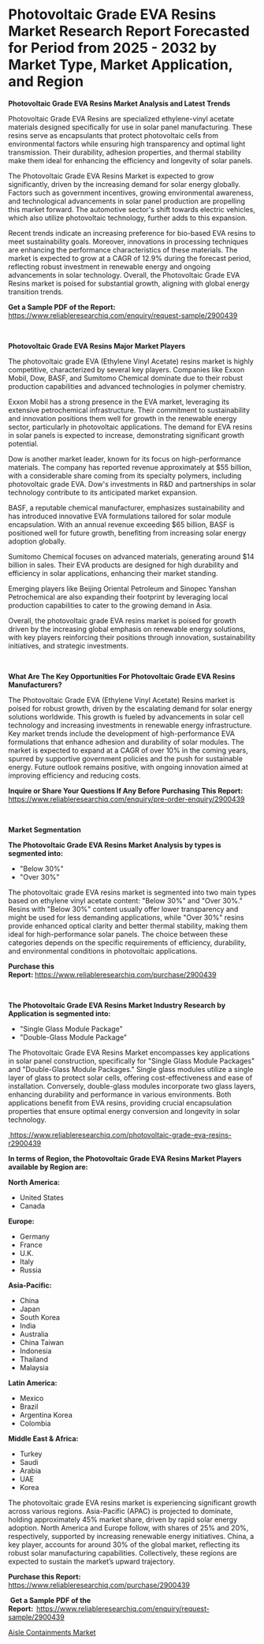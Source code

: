 <p><h1>Photovoltaic Grade EVA Resins Market Research Report Forecasted for Period from 2025 -  2032 by Market Type, Market Application, and Region</h1></p><p><strong>Photovoltaic Grade EVA Resins Market Analysis and Latest Trends</strong></p>
<p><p>Photovoltaic Grade EVA Resins are specialized ethylene-vinyl acetate materials designed specifically for use in solar panel manufacturing. These resins serve as encapsulants that protect photovoltaic cells from environmental factors while ensuring high transparency and optimal light transmission. Their durability, adhesion properties, and thermal stability make them ideal for enhancing the efficiency and longevity of solar panels.</p><p>The Photovoltaic Grade EVA Resins Market is expected to grow significantly, driven by the increasing demand for solar energy globally. Factors such as government incentives, growing environmental awareness, and technological advancements in solar panel production are propelling this market forward. The automotive sector's shift towards electric vehicles, which also utilize photovoltaic technology, further adds to this expansion.</p><p>Recent trends indicate an increasing preference for bio-based EVA resins to meet sustainability goals. Moreover, innovations in processing techniques are enhancing the performance characteristics of these materials. The market is expected to grow at a CAGR of 12.9% during the forecast period, reflecting robust investment in renewable energy and ongoing advancements in solar technology. Overall, the Photovoltaic Grade EVA Resins market is poised for substantial growth, aligning with global energy transition trends.</p></p>
<p><strong>Get a Sample PDF of the Report:&nbsp;</strong> <a href="https://www.reliableresearchiq.com/enquiry/request-sample/2900439?utm_campaign=3085&utm_medium=2&utm_source=Github&utm_content=ia&utm_term=16032025&utm_id=photovoltaic-grade-eva-resins">https://www.reliableresearchiq.com/enquiry/request-sample/2900439</a></p>
<p>&nbsp;</p>
<p><strong>Photovoltaic Grade EVA Resins Major Market Players</strong></p>
<p><p>The photovoltaic grade EVA (Ethylene Vinyl Acetate) resins market is highly competitive, characterized by several key players. Companies like Exxon Mobil, Dow, BASF, and Sumitomo Chemical dominate due to their robust production capabilities and advanced technologies in polymer chemistry.</p><p>Exxon Mobil has a strong presence in the EVA market, leveraging its extensive petrochemical infrastructure. Their commitment to sustainability and innovation positions them well for growth in the renewable energy sector, particularly in photovoltaic applications. The demand for EVA resins in solar panels is expected to increase, demonstrating significant growth potential.</p><p>Dow is another market leader, known for its focus on high-performance materials. The company has reported revenue approximately at $55 billion, with a considerable share coming from its specialty polymers, including photovoltaic grade EVA. Dow's investments in R&D and partnerships in solar technology contribute to its anticipated market expansion.</p><p>BASF, a reputable chemical manufacturer, emphasizes sustainability and has introduced innovative EVA formulations tailored for solar module encapsulation. With an annual revenue exceeding $65 billion, BASF is positioned well for future growth, benefiting from increasing solar energy adoption globally.</p><p>Sumitomo Chemical focuses on advanced materials, generating around $14 billion in sales. Their EVA products are designed for high durability and efficiency in solar applications, enhancing their market standing.</p><p>Emerging players like Beijing Oriental Petroleum and Sinopec Yanshan Petrochemical are also expanding their footprint by leveraging local production capabilities to cater to the growing demand in Asia. </p><p>Overall, the photovoltaic grade EVA resins market is poised for growth driven by the increasing global emphasis on renewable energy solutions, with key players reinforcing their positions through innovation, sustainability initiatives, and strategic investments.</p></p>
<p>&nbsp;</p>
<p><strong>What Are The Key Opportunities For Photovoltaic Grade EVA Resins Manufacturers?</strong></p>
<p><p>The Photovoltaic Grade EVA (Ethylene Vinyl Acetate) Resins market is poised for robust growth, driven by the escalating demand for solar energy solutions worldwide. This growth is fueled by advancements in solar cell technology and increasing investments in renewable energy infrastructure. Key market trends include the development of high-performance EVA formulations that enhance adhesion and durability of solar modules. The market is expected to expand at a CAGR of over 10% in the coming years, spurred by supportive government policies and the push for sustainable energy. Future outlook remains positive, with ongoing innovation aimed at improving efficiency and reducing costs.</p></p>
<p><strong>Inquire or Share Your Questions If Any Before Purchasing This Report:</strong> <a href="https://www.reliableresearchiq.com/enquiry/pre-order-enquiry/2900439?utm_campaign=3085&utm_medium=2&utm_source=Github&utm_content=ia&utm_term=16032025&utm_id=photovoltaic-grade-eva-resins">https://www.reliableresearchiq.com/enquiry/pre-order-enquiry/2900439</a></p>
<p>&nbsp;</p>
<p><strong>Market Segmentation</strong></p>
<p><strong>The Photovoltaic Grade EVA Resins Market Analysis by types is segmented into:</strong></p>
<p><ul><li>"Below 30%"</li><li>"Over 30%"</li></ul></p>
<p><p>The photovoltaic grade EVA resins market is segmented into two main types based on ethylene vinyl acetate content: "Below 30%" and "Over 30%." Resins with "Below 30%" content usually offer lower transparency and might be used for less demanding applications, while "Over 30%" resins provide enhanced optical clarity and better thermal stability, making them ideal for high-performance solar panels. The choice between these categories depends on the specific requirements of efficiency, durability, and environmental conditions in photovoltaic applications.</p></p>
<p><strong>Purchase this Report:&nbsp;</strong><a href="https://www.reliableresearchiq.com/purchase/2900439?utm_campaign=3085&utm_medium=2&utm_source=Github&utm_content=ia&utm_term=16032025&utm_id=photovoltaic-grade-eva-resins">https://www.reliableresearchiq.com/purchase/2900439</a></p>
<p>&nbsp;</p>
<p><strong>The Photovoltaic Grade EVA Resins Market Industry Research by Application is segmented into:</strong></p>
<p><ul><li>"Single Glass Module Package"</li><li>"Double-Glass Module Package"</li></ul></p>
<p><p>The Photovoltaic Grade EVA Resins Market encompasses key applications in solar panel construction, specifically for "Single Glass Module Packages" and "Double-Glass Module Packages." Single glass modules utilize a single layer of glass to protect solar cells, offering cost-effectiveness and ease of installation. Conversely, double-glass modules incorporate two glass layers, enhancing durability and performance in various environments. Both applications benefit from EVA resins, providing crucial encapsulation properties that ensure optimal energy conversion and longevity in solar technology.</p></p>
<p><a href="https://www.reliableresearchiq.com/photovoltaic-grade-eva-resins-r2900439?utm_campaign=3085&utm_medium=2&utm_source=Github&utm_content=ia&utm_term=16032025&utm_id=photovoltaic-grade-eva-resins">&nbsp;https://www.reliableresearchiq.com/photovoltaic-grade-eva-resins-r2900439</a></p>
<p><strong>In terms of Region, the Photovoltaic Grade EVA Resins Market Players available by Region are:</strong></p>
<p>
    <p> <strong> North America: </strong>
        <ul>
            <li>United States</li>
            <li>Canada</li>
        </ul>
        </p> 
    <p> <strong> Europe: </strong>
        <ul>
            <li>Germany</li>
            <li>France</li>
            <li>U.K.</li>
            <li>Italy</li>
            <li>Russia</li>
        </ul>
        </p> 
    <p> <strong> Asia-Pacific: </strong>
        <ul>
            <li>China</li>
            <li>Japan</li>
            <li>South Korea</li>
            <li>India</li>
            <li>Australia</li>
            <li>China Taiwan</li>
            <li>Indonesia</li>
            <li>Thailand</li>
            <li>Malaysia</li>
        </ul>
        </p> 
    <p> <strong> Latin America: </strong>
        <ul>
            <li>Mexico</li>
            <li>Brazil</li>
            <li>Argentina Korea</li>
            <li>Colombia</li>
        </ul>
        </p> 
    <p> <strong> Middle East & Africa: </strong>
        <ul>
            <li>Turkey</li>
            <li>Saudi</li>
            <li>Arabia</li>
            <li>UAE</li>
            <li>Korea</li>
        </ul>
    </p>
    </p>
<p><p>The photovoltaic grade EVA resins market is experiencing significant growth across various regions. Asia-Pacific (APAC) is projected to dominate, holding approximately 45% market share, driven by rapid solar energy adoption. North America and Europe follow, with shares of 25% and 20%, respectively, supported by increasing renewable energy initiatives. China, a key player, accounts for around 30% of the global market, reflecting its robust solar manufacturing capabilities. Collectively, these regions are expected to sustain the market’s upward trajectory.</p></p>
<p><strong>Purchase this Report: </strong><a href="https://www.reliableresearchiq.com/purchase/2900439?utm_campaign=3085&utm_medium=2&utm_source=Github&utm_content=ia&utm_term=16032025&utm_id=photovoltaic-grade-eva-resins">https://www.reliableresearchiq.com/purchase/2900439</a></p>
<p>&nbsp;<strong>Get a Sample PDF of the Report:&nbsp;&nbsp;</strong><a href="https://www.reliableresearchiq.com/enquiry/request-sample/2900439?utm_campaign=3085&utm_medium=2&utm_source=Github&utm_content=ia&utm_term=16032025&utm_id=photovoltaic-grade-eva-resins">https://www.reliableresearchiq.com/enquiry/request-sample/2900439</a></p>
<p><strong></strong></p>
<p><p><a href="https://github.com/lefiobakali/Market-Research-Report-List-1/blob/main/aisle-containments-market.md?utm_campaign=3085&utm_medium=2&utm_source=Github&utm_content=ia&utm_term=16032025&utm_id=photovoltaic-grade-eva-resins">Aisle Containments Market</a></p></p>